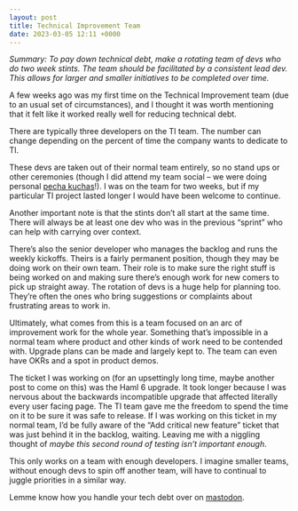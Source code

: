 ```yaml
---
layout: post
title: Technical Improvement Team
date: 2023-03-05 12:11 +0000
---
```


_Summary: To pay down technical debt, make a rotating team of devs who do two
week stints. The team should be facilitated by a consistent lead dev. This
allows for larger and smaller initiatives to be completed over time._

A few weeks ago was my first time on the Technical Improvement team (due to an
usual set of circumstances), and I thought it was worth mentioning that it felt
like it worked really well for reducing technical debt.

There are typically three developers on the TI team. The number can change
depending on the percent of time the company wants to dedicate to TI.

These devs are taken out of their normal team entirely, so no stand ups or
other ceremonies (though I did attend my team social – we were doing personal
[pecha kuchas]!). I was on the team for two weeks, but if my particular TI
project lasted longer I would have been welcome to continue.

Another important note is that the stints don’t all start at the same time.
There will always be at least one dev who was in the previous “sprint” who can
help with carrying over context.

There’s also the senior developer who manages the backlog and runs the weekly
kickoffs. Theirs is a fairly permanent position, though they may be doing work
on their own team. Their role is to make sure the right stuff is being worked
on and making sure there’s enough work for new comers to pick up straight away.
The rotation of devs is a huge help for planning too. They’re often the ones
who bring suggestions or complaints about frustrating areas to work in.

Ultimately, what comes from this is a team focused on an arc of improvement
work for the whole year. Something that’s impossible in a normal team where
product and other kinds of work need to be contended with. Upgrade plans can be
made and largely kept to. The team can even have OKRs and a spot in product
demos.

The ticket I was working on (for an upsettingly long time, maybe another post
to come on this) was the Haml 6 upgrade. It took longer because I was nervous
about the backwards incompatible upgrade that affected literally every user
facing page. The TI team gave me the freedom to spend the time on it to be sure
it was safe to release. If I was working on this ticket in my normal team, I’d
be fully aware of the “Add critical new feature” ticket that was just behind it
in the backlog, waiting. Leaving me with a niggling thought of _maybe this
second round of testing isn’t important enough_.

This only works on a team with enough developers. I imagine smaller teams,
without enough devs to spin off another team, will have to continual to juggle
priorities in a similar way.

Lemme know how you handle your tech debt over on [mastodon](https://d20.social/@shane/109970655811212512).

[pecha kuchas]: https://www.academicsources.co.uk/2021/11/13/10-things-to-know-about-pecha-kucha/
